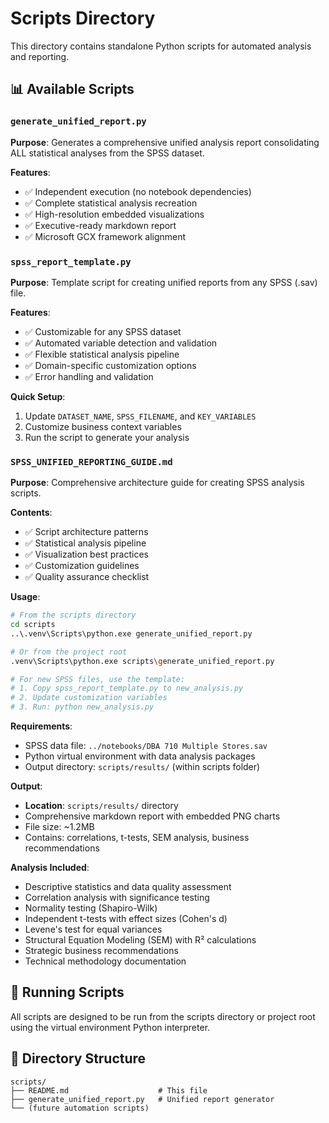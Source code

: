 # Scripts Directory

This directory contains standalone Python scripts for automated analysis and reporting.

## 📊 Available Scripts

### `generate_unified_report.py`
**Purpose**: Generates a comprehensive unified analysis report consolidating ALL statistical analyses from the SPSS dataset.

**Features**:
- ✅ Independent execution (no notebook dependencies)
- ✅ Complete statistical analysis recreation
- ✅ High-resolution embedded visualizations
- ✅ Executive-ready markdown report
- ✅ Microsoft GCX framework alignment

### `spss_report_template.py`
**Purpose**: Template script for creating unified reports from any SPSS (.sav) file.

**Features**:
- ✅ Customizable for any SPSS dataset
- ✅ Automated variable detection and validation
- ✅ Flexible statistical analysis pipeline
- ✅ Domain-specific customization options
- ✅ Error handling and validation

**Quick Setup**:
1. Update `DATASET_NAME`, `SPSS_FILENAME`, and `KEY_VARIABLES`
2. Customize business context variables
3. Run the script to generate your analysis

### `SPSS_UNIFIED_REPORTING_GUIDE.md`
**Purpose**: Comprehensive architecture guide for creating SPSS analysis scripts.

**Contents**:
- ✅ Script architecture patterns
- ✅ Statistical analysis pipeline
- ✅ Visualization best practices
- ✅ Customization guidelines
- ✅ Quality assurance checklist

**Usage**:
```bash
# From the scripts directory
cd scripts
..\.venv\Scripts\python.exe generate_unified_report.py

# Or from the project root
.venv\Scripts\python.exe scripts\generate_unified_report.py

# For new SPSS files, use the template:
# 1. Copy spss_report_template.py to new_analysis.py
# 2. Update customization variables
# 3. Run: python new_analysis.py
```

**Requirements**:
- SPSS data file: `../notebooks/DBA 710 Multiple Stores.sav`
- Python virtual environment with data analysis packages
- Output directory: `scripts/results/` (within scripts folder)

**Output**:
- **Location**: `scripts/results/` directory
- Comprehensive markdown report with embedded PNG charts
- File size: ~1.2MB
- Contains: correlations, t-tests, SEM analysis, business recommendations

**Analysis Included**:
- Descriptive statistics and data quality assessment
- Correlation analysis with significance testing
- Normality testing (Shapiro-Wilk)
- Independent t-tests with effect sizes (Cohen's d)
- Levene's test for equal variances
- Structural Equation Modeling (SEM) with R² calculations
- Strategic business recommendations
- Technical methodology documentation

## 🚀 Running Scripts

All scripts are designed to be run from the scripts directory or project root using the virtual environment Python interpreter.

## 📁 Directory Structure
```
scripts/
├── README.md                    # This file
├── generate_unified_report.py   # Unified report generator
└── (future automation scripts)
```
